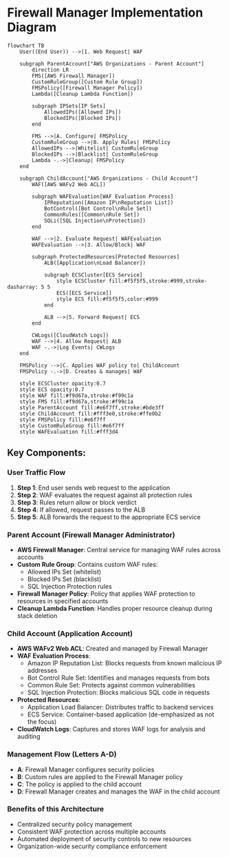 # Firewall Manager Implementation Diagram

```mermaid
flowchart TB
    User((End User)) -->|1. Web Request| WAF

    subgraph ParentAccount["AWS Organizations - Parent Account"]
        direction LR
        FMS([AWS Firewall Manager])
        CustomRuleGroup([Custom Rule Group])
        FMSPolicy([Firewall Manager Policy])
        Lambda([Cleanup Lambda Function])
        
        subgraph IPSets[IP Sets]
            AllowedIPs([Allowed IPs])
            BlockedIPs([Blocked IPs])
        end

        FMS -->|A. Configure| FMSPolicy
        CustomRuleGroup -->|B. Apply Rules| FMSPolicy
        AllowedIPs -->|Whitelist| CustomRuleGroup
        BlockedIPs -->|Blacklist| CustomRuleGroup
        Lambda -.->|Cleanup| FMSPolicy
    end

    subgraph ChildAccount["AWS Organizations - Child Account"]
        WAF([AWS WAFv2 Web ACL])
        
        subgraph WAFEvaluation[WAF Evaluation Process]
            IPReputation([Amazon IP\nReputation List])
            BotControl([Bot Control\nRule Set]) 
            CommonRules([Common\nRule Set])
            SQLi([SQL Injection\nProtection])
        end

        WAF -->|2. Evaluate Request| WAFEvaluation
        WAFEvaluation -->|3. Allow/Block| WAF
        
        subgraph ProtectedResources[Protected Resources]
            ALB([Application\nLoad Balancer])
            
            subgraph ECSCluster[ECS Service]
                style ECSCluster fill:#f5f5f5,stroke:#999,stroke-dasharray: 5 5
                ECS([ECS Service])
                style ECS fill:#f5f5f5,color:#999
            end
            
            ALB -->|5. Forward Request| ECS
        end
        
        CWLogs([CloudWatch Logs])
        WAF -->|4. Allow Request| ALB
        WAF -.->|Log Events| CWLogs
    end

    FMSPolicy -->|C. Applies WAF policy to| ChildAccount
    FMSPolicy -.->|D. Creates & manages| WAF
    
    style ECSCluster opacity:0.7
    style ECS opacity:0.7
    style WAF fill:#f9d67a,stroke:#f99c1a
    style FMS fill:#f9d67a,stroke:#f99c1a
    style ParentAccount fill:#e6f7ff,stroke:#bde3ff
    style ChildAccount fill:#fff3e0,stroke:#ffe0b2
    style FMSPolicy fill:#e6f7ff
    style CustomRuleGroup fill:#e6f7ff
    style WAFEvaluation fill:#fff3d4
```

## Key Components:

### User Traffic Flow
1. **Step 1**: End user sends web request to the application 
2. **Step 2**: WAF evaluates the request against all protection rules
3. **Step 3**: Rules return allow or block verdict
4. **Step 4**: If allowed, request passes to the ALB
5. **Step 5**: ALB forwards the request to the appropriate ECS service

### Parent Account (Firewall Manager Administrator)
- **AWS Firewall Manager**: Central service for managing WAF rules across accounts
- **Custom Rule Group**: Contains custom WAF rules:
  - Allowed IPs Set (whitelist)
  - Blocked IPs Set (blacklist)
  - SQL Injection Protection rules
- **Firewall Manager Policy**: Policy that applies WAF protection to resources in specified accounts
- **Cleanup Lambda Function**: Handles proper resource cleanup during stack deletion

### Child Account (Application Account)
- **AWS WAFv2 Web ACL**: Created and managed by Firewall Manager
- **WAF Evaluation Process**:
  - Amazon IP Reputation List: Blocks requests from known malicious IP addresses
  - Bot Control Rule Set: Identifies and manages requests from bots
  - Common Rule Set: Protects against common vulnerabilities
  - SQL Injection Protection: Blocks malicious SQL code in requests
- **Protected Resources**:
  - Application Load Balancer: Distributes traffic to backend services
  - ECS Service: Container-based application (de-emphasized as not the focus)
- **CloudWatch Logs**: Captures and stores WAF logs for analysis and auditing

### Management Flow (Letters A-D)
- **A**: Firewall Manager configures security policies
- **B**: Custom rules are applied to the Firewall Manager policy
- **C**: The policy is applied to the child account
- **D**: Firewall Manager creates and manages the WAF in the child account

### Benefits of this Architecture
- Centralized security policy management
- Consistent WAF protection across multiple accounts
- Automated deployment of security controls to new resources
- Organization-wide security compliance enforcement
